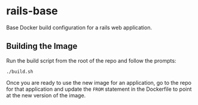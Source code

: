 # rails-base
Base Docker build configuration for a rails web application.

## Building the Image

Run the build script from the root of the repo and follow the prompts:
```
./build.sh
```

Once you are ready to use the new image for an application, go to the repo for that application and update the `FROM` statement in the Dockerfile to point at the new version of the image.
